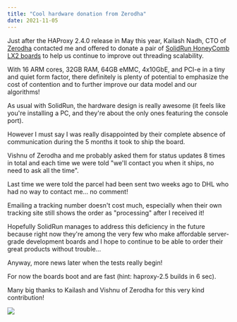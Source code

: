 ```yaml
---
title: "Cool hardware donation from Zerodha"
date: 2021-11-05
---
```

Just after the HAProxy 2.4.0 release in May this year, Kailash Nadh, CTO of [Zerodha](https://zerodha.com) contacted me and offered to donate a pair of [SolidRun HoneyComb LX2 boards](https://www.solid-run.com/arm-servers-networking-platforms/honeycomb-workstation/) to help us continue to improve out threading scalability.

With 16 ARM cores, 32GB RAM, 64GB eMMC, 4x10GbE, and PCI-e in a tiny and quiet form factor, there definitely is plenty of potential to emphasize the cost of contention and to further improve our data model and our algorithms!

As usual with SolidRun, the hardware design is really awesome (it feels like you're installing a PC, and they're about the only ones featuring the console port).

However I must say I was really disappointed by their complete absence of communication during the 5 months it took to ship the board.

Vishnu of Zerodha and me probably asked them for status updates 8 times in total and each time we were told "we'll contact you when it ships, no need to ask all the time".

Last time we were told the parcel had been sent two weeks ago to DHL who had no way to contact me... no comment!

Emailing a tracking number doesn't cost much, especially when their own tracking site still shows the order as "processing" after I received it!

Hopefully SolidRun manages to address this deficiency in the future because right now they're among the very few who make affordable server-grade development boards and I hope to continue to be able to order their great products without trouble...

Anyway, more news later when the tests really begin!

For now the boards boot and are fast (hint: haproxy-2.5 builds in 6 sec).

Many big thanks to Kailash and Vishnu of Zerodha for this very kind contribution!

[![](/img/lx2-150.jpg)](/img/lx2-1k.jpg)

